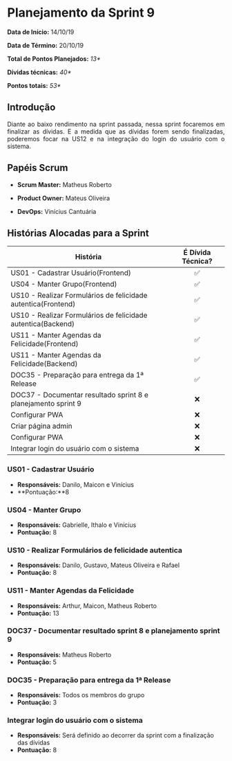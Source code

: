 # Planejamento da Sprint 9

**Data de Início:** 14/10/19

**Data de Término:** 20/10/19

**Total de Pontos Planejados:** _13*_

**Dívidas técnicas:** _40*_

**Pontos totais:** _53*_

## Introdução
<p align = "justify"> 
    Diante ao baixo rendimento na sprint passada, nessa sprint focaremos em finalizar as dívidas. E a medida que as dívidas forem sendo finalizadas, poderemos focar na US12 e na integração do login do usuário com o sistema.
</p>

## Papéis Scrum

* **Scrum Master:** Matheus Roberto

* **Product Owner:** Mateus Oliveira

* **DevOps:** Vinícius Cantuária


## Histórias Alocadas para a Sprint
 
| História | É Dívida Técnica? |
| -------- | :----: |
| US01 - Cadastrar Usuário(Frontend) | :white_check_mark: |
| US04 - Manter Grupo(Frontend) | :white_check_mark: |
| US10 - Realizar Formulários de felicidade autentica(Frontend) | :white_check_mark: |
| US10 - Realizar Formulários de felicidade autentica(Backend) | :white_check_mark: |
| US11 - Manter Agendas da Felicidade(Frontend) | :white_check_mark: |
| US11 - Manter Agendas da Felicidade(Backend) | :white_check_mark: |
| DOC35 - Preparação para entrega da 1ª Release | :white_check_mark: |
| DOC37 - Documentar resultado sprint 8 e planejamento sprint 9 | :x: |
| Configurar PWA | :x: |
| Criar página admin | :x: |
| Configurar PWA | :x: |
| Integrar login do usuário com o sistema | :x: |

### US01 - Cadastrar Usuário
* **Responsáveis:** Danilo, Maicon e Vinícius
* **Pontuação:**8

### US04 - Manter Grupo
* **Responsáveis:** Gabrielle, Ithalo e Vinícius
* **Pontuação:** 8

### US10 - Realizar Formulários de felicidade autentica
* **Responsáveis:** Danilo, Gustavo, Mateus Oliveira e Rafael
* **Pontuação:** 8

### US11 - Manter Agendas da Felicidade
* **Responsáveis:** Arthur, Maicon, Matheus Roberto
* **Pontuação:** 13

### DOC37 - Documentar resultado sprint 8 e planejamento sprint 9
* **Responsáveis:** Matheus Roberto
* **Pontuação:** 5

### DOC35 - Preparação para entrega da 1ª Release
* **Responsáveis:** Todos os membros do grupo
* **Pontuação:** 3

### Integrar login do usuário com o sistema
* **Responsáveis:** Será definido ao decorrer da sprint com a finalização das dívidas
* **Pontuação:** 8
